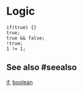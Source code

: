 # Logic

```cards
if(true) {}
true;
true && false;
!true;
1 != 1;
```
## See also #seealso

[if](/blocks/logic/if), [boolean](/blocks/logic/boolean)